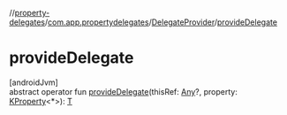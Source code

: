 //[property-delegates](../../../index.md)/[com.app.propertydelegates](../index.md)/[DelegateProvider](index.md)/[provideDelegate](provide-delegate.md)

# provideDelegate

[androidJvm]\
abstract operator fun [provideDelegate](provide-delegate.md)(thisRef: [Any](https://kotlinlang.org/api/latest/jvm/stdlib/kotlin/-any/index.html)?, property: [KProperty](https://kotlinlang.org/api/latest/jvm/stdlib/kotlin.reflect/-k-property/index.html)<*>): [T](index.md)
